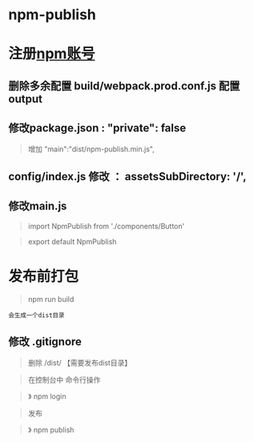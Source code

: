 # npm-publish


# 注册[npm账号](https://www.npmjs.com/)



## 删除多余配置 build/webpack.prod.conf.js  配置output

## 修改package.json : "private": false
> 增加 "main":"dist/npm-publish.min.js",


## config/index.js 修改 ： assetsSubDirectory: '/',


## 修改main.js
>import NpmPublish from './components/Button'

>export default NpmPublish


# 发布前打包
> npm run build

```
会生成一个dist目录

```

## 修改 .gitignore
> 删除 /dist/   【需要发布dist目录】



> 在控制台中 命令行操作

>》 npm login


> 发布

>》 npm publish

